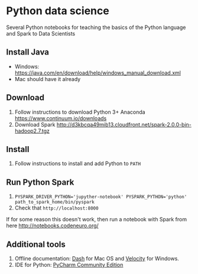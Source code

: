 # Python data science

Several Python notebooks for teaching the basics of the Python language and Spark to Data Scientists

## Install Java

- Windows: https://java.com/en/download/help/windows_manual_download.xml
- Mac should have it already

## Download

1. Follow instructions to download Python 3+ Anaconda https://www.continuum.io/downloads
2. Download Spark http://d3kbcqa49mib13.cloudfront.net/spark-2.0.0-bin-hadoop2.7.tgz

## Install

1. Follow instructions to install and add Python to `PATH`

## Run Python Spark

1. `PYSPARK_DRIVER_PYTHON='jupyther-notebook' PYSPARK_PYTHON='python' path_to_spark_home/bin/pyspark`
1. Check that `http://localhost:8000`

If for some reason this doesn't work, then run a notebook with Spark from here http://notebooks.codeneuro.org/


## Additional tools

1. Offline documentation: [Dash](https://kapeli.com/dash) for Mac OS and [Velocity](http://velocity.silverlakesoftware.com/) for Windows.
2. IDE for Python: [PyCharm Community Edition](https://www.jetbrains.com/pycharm/)
